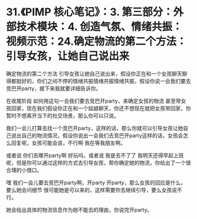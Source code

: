 # 31.《PIMP 核心笔记》：3. 第三部分：外部技术模块：4. 创造气氛、情绪共振：视频示范：24.确定物流的第二个方法：引导女孩，让她自己说出来

确定物流的第二个方法 引导女孩让她自己说出来，假设你正在和一个女孩聊天聊得都挺好的，你们之间不停的情绪共振情绪共振情绪共振，假设你说一会我们要去竞巴开party，接下来我就要详细告诉你。

在收尾阶段 如何用这句一会我们要去竞巴开party，来确定女孩的物流 甚至带女孩回家，现在我们假设你正在和一个姑娘聊天，你还不想现在就把女孩带回家，你暂时不想离开当下的社交场景，那么你可以只说。

我们一会儿打算去找一个竞巴开party，这样的话，那么你就可以引导女孩让她自己说出自己的物流情况，假设你说出一会我们去竞巴开party这样的话，女孩会怎么回复呢，女孩可能会说，不行啊 我在等我朋友啊。

或者说 你们去哪开party啊 好玩吗，或者说 我是去不了了 我明天还得早起上班呢，但是你可以通过这样的方式去引导女孩，帮你确定她的物流，你给出了一个很合理的小借口。

嘿 我们一会儿要去竞巴开party啊，开party 开party，那么女孩的回应是什么，要么她会问细节 很可能她是可以来的，这样需要你去继续引导，要么女孩说不行。

她会给出具体的物流信息作为她不能去的理由，你说完开party。